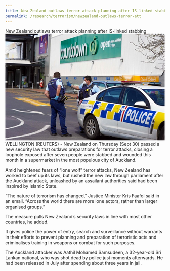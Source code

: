 ```yaml
---
title: New Zealand outlaws terror attack planning after IS-linked stabbing
permalink: /research/terrorism/newzealand-outlaws-terror-att
---
```

New Zealand outlaws terror attack planning after IS-linked stabbing
![Alt text for image on Isomer site](/images/sdsdsd.jpg)
WELLINGTON (REUTERS) - New Zealand on Thursday (Sept 30) passed a new security law that outlaws preparations for terror attacks, closing a loophole exposed after seven people were stabbed and wounded this month in a supermarket in the most populous city of Auckland.

Amid heightened fears of “lone wolf” terror attacks, New Zealand has worked to beef up its laws, but rushed the new law through parliament after the Auckland attack, unleashed by an assailant authorities said had been inspired by Islamic State.

“The nature of terrorism has changed,” Justice Minister Kris Faafoi said in an email. “Across the world there are more lone actors, rather than larger organised groups.”


The measure pulls New Zealand’s security laws in line with most other countries, he added.

It gives police the power of entry, search and surveillance without warrants in their efforts to prevent planning and preparation of terroristic acts and criminalises training in weapons or combat for such purposes.

The Auckland attacker was Aathil Mohamed Samsudeen, a 32-year-old Sri Lankan national, who was shot dead by police just moments afterwards. He had been released in July after spending about three years in jail.